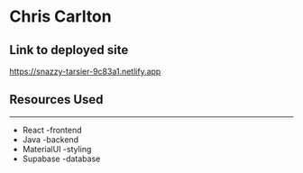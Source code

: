 # Chris Carlton

## Link to deployed site
 
https://snazzy-tarsier-9c83a1.netlify.app

## Resources Used 

*** 
* React -frontend
* Java -backend
* MaterialUI -styling
* Supabase -database


